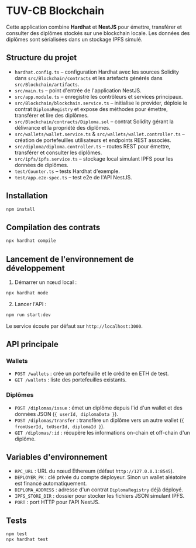 # TUV-CB Blockchain

Cette application combine **Hardhat** et **NestJS** pour émettre, transférer et
consulter des diplômes stockés sur une blockchain locale. Les données des
diplômes sont sérialisées dans un stockage IPFS simulé.

## Structure du projet

- `hardhat.config.ts` – configuration Hardhat avec les sources Solidity dans
  `src/Blockchain/contracts` et les artefacts générés dans
  `src/Blockchain/artifacts`.
- `src/main.ts` – point d'entrée de l'application NestJS.
- `src/app.module.ts` – enregistre les contrôleurs et services principaux.
- `src/Blockchain/blockchain.service.ts` – initialise le provider, déploie le
  contrat `DiplomaRegistry` et expose des méthodes pour émettre, transférer et
  lire des diplômes.
- `src/Blockchain/contracts/Diploma.sol` – contrat Solidity gérant la
  délivrance et la propriété des diplômes.
- `src/wallets/wallet.service.ts` & `src/wallets/wallet.controller.ts` –
  création de portefeuilles utilisateurs et endpoints REST associés.
- `src/diploma/diploma.controller.ts` – routes REST pour émettre, transférer et
  consulter les diplômes.
- `src/ipfs/ipfs.service.ts` – stockage local simulant IPFS pour les données de
  diplômes.
- `test/Counter.ts` – tests Hardhat d'exemple.
- `test/app.e2e-spec.ts` – test e2e de l'API NestJS.

## Installation

```bash
npm install
```

## Compilation des contrats

```bash
npx hardhat compile
```

## Lancement de l'environnement de développement

1. Démarrer un nœud local :

```bash
npx hardhat node
```

2. Lancer l'API :

```bash
npm run start:dev
```

Le service écoute par défaut sur `http://localhost:3000`.

## API principale

### Wallets

- `POST /wallets` : crée un portefeuille et le crédite en ETH de test.
- `GET /wallets` : liste des portefeuilles existants.

### Diplômes

- `POST /diplomas/issue` : émet un diplôme depuis l'id d'un wallet et des
  données JSON (`{ userId, diplomaData }`).
- `POST /diplomas/transfer` : transfère un diplôme vers un autre wallet
  (`{ fromUserId, toUserId, diplomaId }`).
- `GET /diplomas/:id` : récupère les informations on-chain et off-chain d'un
  diplôme.

## Variables d'environnement

- `RPC_URL` : URL du nœud Ethereum (défaut `http://127.0.0.1:8545`).
- `DEPLOYER_PK` : clé privée du compte déployeur. Sinon un wallet aléatoire est
  financé automatiquement.
- `DIPLOMA_ADDRESS` : adresse d'un contrat `DiplomaRegistry` déjà déployé.
- `IPFS_STORE_DIR` : dossier pour stocker les fichiers JSON simulant IPFS.
- `PORT` : port HTTP pour l'API NestJS.

## Tests

```bash
npm test
npx hardhat test
```
